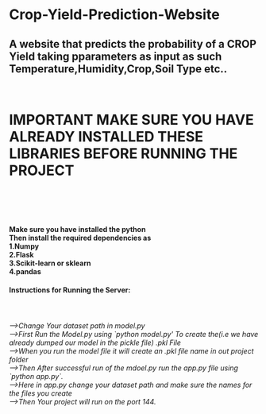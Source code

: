 # Crop-Yield-Prediction-Website<br>
<h2>A website that predicts the probability of a CROP Yield taking pparameters as input as such Temperature,Humidity,Crop,Soil Type etc..</h2><br>
<h1><b>IMPORTANT MAKE SURE YOU HAVE ALREADY INSTALLED THESE LIBRARIES BEFORE RUNNING THE PROJECT</b><h1><br>
<h4>Make sure you have installed the python<br>
Then install the required dependencies as<br>
1.Numpy<br>
2.Flask<br>
3.Scikit-learn or sklearn<br>
4.pandas<br></h4>
<h4>Instructions for Running the Server:</h4><br>
<h6>-->Change Your dataset path in model.py <br>
-->First Run the Model.py using `python model.py' To create the(i.e we have already dumped our model in the pickle file) .pkl File <br>
-->When you run the model file it will create an .pkl file name in out project folder<br>
-->Then After successful run of the mdoel.py run the app.py file using `python app.py`.<br>
-->Here in app.py change your dataset path and make sure the names for the files you create<br>
-->Then Your project will run on the port 144.</h6>

